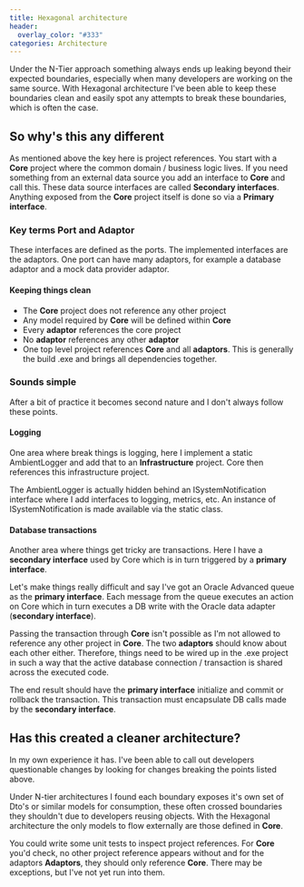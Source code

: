```yaml
---
title: Hexagonal architecture
header:
  overlay_color: "#333"
categories: Architecture
---
```

Under the N-Tier approach something always ends up leaking beyond their expected boundaries, especially when many developers are working on the same source. With Hexagonal architecture I've been able to keep these boundaries clean and easily spot any attempts to break these boundaries, which is often the case.

## So why's this any different
As mentioned above the key here is project references. You start with a **Core** project where the common domain / business logic lives. If you need something from an external data source you add an interface to **Core** and call this. These data source interfaces are called **Secondary interfaces**. Anything exposed from the **Core** project itself is done so via a **Primary interface**.

### Key terms Port and Adaptor
These interfaces are defined as the ports. The implemented interfaces are the adaptors. One port can have many adaptors, for example a database adaptor and a mock data provider adaptor.

#### Keeping things clean

 - The **Core** project does not reference any other project
 - Any model required by **Core** will be defined within **Core**
 - Every **adaptor** references the core project
 - No **adaptor** references any other **adaptor**
 - One top level project references **Core** and all **adaptors**. This is generally the build .exe and brings all dependencies together.

### Sounds simple
After a bit of practice it becomes second nature and I don't always follow these points.

#### Logging
 One area where break things is logging, here I implement a static AmbientLogger and add that to an **Infrastructure** project. Core then references this infrastructure project.

The AmbientLogger is actually hidden behind an ISystemNotification interface where I add interfaces to logging, metrics, etc. An instance of ISystemNotification is made available via the static class.

#### Database transactions

Another area where things get tricky are transactions. Here I have a **secondary interface** used by Core which is in turn triggered by a **primary interface**.

Let's make things really difficult and say I've got an Oracle Advanced queue as the **primary interface**. Each message from the queue executes an action on Core which in turn executes a DB write with the Oracle data adapter (**secondary interface**).

Passing the transaction through **Core** isn't possible as I'm not allowed to reference any other project in **Core**. The two **adaptors** should know about each other either. Therefore, things need to be wired up in the .exe project in such a way that the active database connection / transaction is shared across the executed code.

The end result should have the **primary interface** initialize and commit or rollback the transaction. This transaction must encapsulate DB calls made by the **secondary interface**.

## Has this created a cleaner architecture?
In my own experience it has. I've been able to call out developers questionable changes by looking for changes breaking the points listed above.

Under N-tier architectures I found each boundary exposes it's own set of Dto's or similar models for consumption, these often crossed boundaries they shouldn't due to developers reusing objects. With the Hexagonal architecture the only models to flow externally are those defined in **Core**.

You could write some unit tests to inspect project references. For **Core** you'd check, no other project reference appears without and for the adaptors **Adaptors**, they should only reference **Core**. There may be exceptions, but I've not yet run into them.
